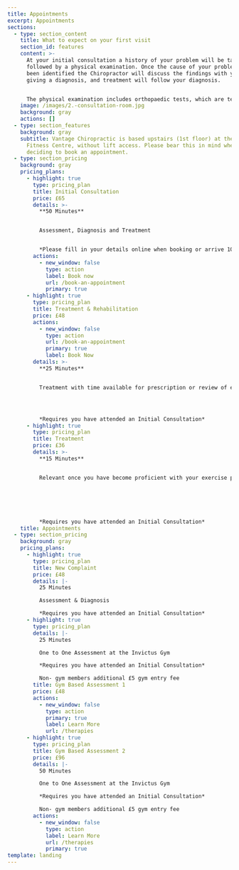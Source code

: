 ```yaml
---
title: Appointments
excerpt: Appointments
sections:
  - type: section_content
    title: What to expect on your first visit
    section_id: features
    content: >-
      At your initial consultation a history of your problem will be taken,
      followed by a physical examination. Once the cause of your problem has
      been identified the Chiropractor will discuss the findings with you,
      giving a diagnosis, and treatment will follow your diagnosis. 


      The physical examination includes orthopaedic tests, which are tests to identify the specific anatomical structures which are causing your pain; a neurological screen, and functional assessment. Functional assessments are used to determine how effectively an area is working, and to help to determine what treatment or rehabilitation exercises would be most appropriate for you.
    image: /images/2.-consultation-room.jpg
    background: gray
    actions: []
  - type: section_features
    background: gray
    subtitle: Vantage Chiropractic is based upstairs (1st floor) at the Invictus
      Fitness Centre, without lift access. Please bear this in mind when
      deciding to book an appointment.
  - type: section_pricing
    background: gray
    pricing_plans:
      - highlight: true
        type: pricing_plan
        title: Initial Consultation
        price: £65
        details: >-
          **50 Minutes**


          Assessment, Diagnosis and Treatment


          *Please fill in your details online when booking or arrive 10 minutes prior to your appointment to allow time for this.*
        actions:
          - new_window: false
            type: action
            label: Book now
            url: /book-an-appointment
            primary: true
      - highlight: true
        type: pricing_plan
        title: Treatment & Rehabilitation
        price: £48
        actions:
          - new_window: false
            type: action
            url: /book-an-appointment
            primary: true
            label: Book Now
        details: >-
          **25 Minutes**


          Treatment with time available for prescription or review of exercises / stretches 




          *Requires you have attended an Initial Consultation*
      - highlight: true
        type: pricing_plan
        title: Treatment
        price: £36
        details: >-
          **15 Minutes**


          Relevant once you have become proficient with your exercise prescription






          *Requires you have attended an Initial Consultation*
    title: Appointments
  - type: section_pricing
    background: gray
    pricing_plans:
      - highlight: true
        type: pricing_plan
        title: New Complaint
        price: £48
        details: |-
          25 Minutes

          Assessment & Diagnosis

          *Requires you have attended an Initial Consultation*
      - highlight: true
        type: pricing_plan
        details: |-
          25 Minutes

          One to One Assessment at the Invictus Gym

          *Requires you have attended an Initial Consultation*

          Non- gym members additional £5 gym entry fee
        title: Gym Based Assessment 1
        price: £48
        actions:
          - new_window: false
            type: action
            primary: true
            label: Learn More
            url: /therapies
      - highlight: true
        type: pricing_plan
        title: Gym Based Assessment 2
        price: £96
        details: |-
          50 Minutes

          One to One Assessment at the Invictus Gym

          *Requires you have attended an Initial Consultation*

          Non- gym members additional £5 gym entry fee
        actions:
          - new_window: false
            type: action
            label: Learn More
            url: /therapies
            primary: true
template: landing
---
```

